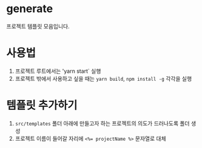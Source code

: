 # generate
프로젝트 템플릿 모음입니다.

# 사용법
1. 프로젝트 루트에서는 'yarn start` 실행
2. 프로젝트 밖에서 사용하고 싶을 때는 `yarn build`, `npm install -g` 각각을 실행

# 템플릿 추가하기
1. `src/templates` 폴더 아래에 만들고자 하는 프로젝트의 의도가 드러나도록 폴더 생성
2. 프로젝트 이름이 들어갈 자리에 `<%= projectName %>` 문자열로 대체